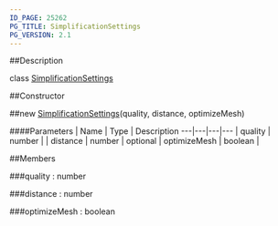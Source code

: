 ```yaml
---
ID_PAGE: 25262
PG_TITLE: SimplificationSettings
PG_VERSION: 2.1
---
```

##Description

class [SimplificationSettings](/classes/2.2-alpha/SimplificationSettings)



##Constructor

##new [SimplificationSettings](/classes/2.2-alpha/SimplificationSettings)(quality, distance, optimizeMesh)



####Parameters
 | Name | Type | Description
---|---|---|---
 | quality | number | 
 | distance | number | 
optional | optimizeMesh | boolean | 

##Members

###quality : number



###distance : number



###optimizeMesh : boolean



